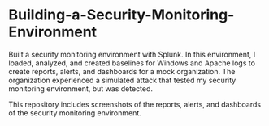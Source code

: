 # Building-a-Security-Monitoring-Environment

Built a security monitoring environment with Splunk. In this environment, I loaded, analyzed, and created baselines for Windows and Apache logs to create reports, alerts, and dashboards for a mock organization. The organization experienced a simulated attack that tested my security monitoring environment, but was detected.

This repository includes screenshots of the reports, alerts, and dashboards of the security monitoring environment.
